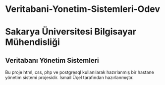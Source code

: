 # Veritabani-Yonetim-Sistemleri-Odev

<h1>Sakarya Üniversitesi Bilgisayar Mühendisliği</h1>
<h2>Veritabanı Yönetim Sistemleri</h2>

Bu proje html, css, php ve postgresql kullanılarak hazırlanmış bir hastane yönetim sistemi projesidir.
İsmail Üçel tarafından hazırlanmıştır.
